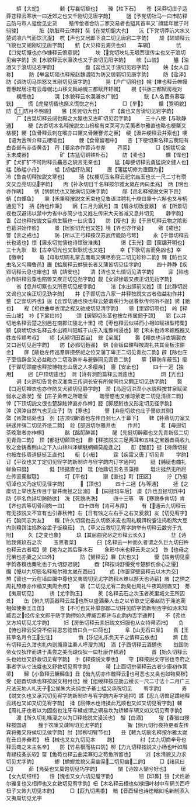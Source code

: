<!-- { "loadSidebar": true } -->
　　蟒【大蛇】　　　　颡【写曩切额也】　　磉【柱下石】　　苍【采莽切庄子适莽苍释云寒状一曰近郊之也又千刚切见唐字韵】　　　驵【予党切牡马一曰市防释云防马市人驵侩见史货
　　殖传侩者合防二家交易者也驵其首率又顔延年赋于时驵骏】　　　　脏【肮脏释云体胖】奘【在党切鉏大也】　　沆【下党切莽沆大水又楚词飡六气而饮沆瀣】　吭【声也又居郎下浪二切见唐宕二字韵】　　颃【颉颃释云飞貌也又胡刚切见唐字韵】　　魧【大贝释云海贝也如
　　车辋】　　　　　忼【口党切慨也亦作慷释云愤意貌】　　　坱【党切坱圠无垠贾谊传尘也又于浪切见宕字韵】泱【水貌释云水滃泱也又于良切见阳字韵】　　岟【山貌】
　　醠【浊酒又于浪切见宕字韵】　　　　　　盎【盆也又于浪切见宕字韵】
　　姎【女人自称】　　　防【举盎切陌也释按赵魏谓陌为防又居郭切见唐字韵】
　　防【盐泽】　　　　防【语防切马惊怒又五刚切见唐字韵】　　　晃【户广切明也】幌【帷也释云帷幔晋惠起居注有云母幌北山移文扄岫幌三都赋开轩幌】　　榥【书牀三都赋房栊对
　　榥牕也】　　　　滉【水貌释云水滉瀁水广貌】　　　　　皝【人名晋有慕容皝】
　　慌【虎晃切昏也祭义慌惚之有】　　　　　□【旱】　　　爌【寛明貌】防【防月不明貌】　　懬【苦晃切大也】　　圹【竁也又苦谤切见宕字韵】
　　广【古晃切释云阔也殿之大屋也又古旷切见宕字韵】
　　三十八梗【与耿静通】
　　梗【古杏切木名释按説文山枌榆有束荚可为芜荑者尔雅直也略也梗槩又桔梗】鲠【鱼骨释云刺在喉亦曰鲠又骨鲠謇谔之臣】　绠【汲井绠释云井索也】哽【语为舌所介释云哽噎也】
　　骾【食骨留咽中】　　杏【下梗切果名释云荥阳有白杏邺有赤杏黄杏】　荇【菨余亦作莕诗参差
　　荇菜】　　　　　□【胡猛切金玉未成器】　　　　　　矿【古猛切铜铁朴石】
　　防【麦也】　　　　懭【悍也】　　　犷【犬犷犷不可附释云麤恶之貌言无亲也】
　　猛【母梗切释云勇猛説文健人也】　　　　艋【舴艋小舟】　　　蜢【胡蜢虾防属】
　　螷【蒲猛切修为螷圆为】　　　　　冷【鲁杏切释按説文寒也】
　　玚【杖梗切玉名释云祀宗庙玉也长一尺二寸有瓒文又丑亮切见字韵】　　丙【补永切日千名释按尔雅太嵗在丙曰柔兆】　炳【明也亦作昞】　　怲【怲怲忧也又陂病切见映字韵】
　　邴【邑名释按説文宋下邑】　　　　　　蛃【白蟫鱼】　　秉【禾秉释按説文禾束也见鲁语注聘礼十庾曰秉十六斛也又与柄通见下】　抦【持也作秉】　　寎【三月为寎月】皿【眉永切饭食器】　省【所景切视也汉避讳以禁中为省中亦简少也又姓左传宋大夫省减又息井切见
　　静字韵】　　　　眚【过也释按説文目病生翳也一曰灾眚】　　防【瘦也】影【于景切释云物之隂影也葛洪始作影】　　　景【居影切光也又姓】境【界也亦作竟】
　　儆【戒也】　　　　警【言之戒也】　　　防【所以正弓释按汉苏武传能防弓弩】
　　永【于憬切释云长也逺也】憬【居永切觉悟也诗憬彼淮夷】　　　　璟【玉光】囧【窗牖开明也】　　三十九耿　耿【古幸切光也又耿耿忧也又姓】
　　幸【下耿切吉而免凶也】幸【徼幸】　　　黾【母耿切周礼掌去鼃黾又弭尽弥兖二切见轸狝二韵】鼆【防也又虫名又勾鼆鲁邑】蠯【蛤属释云蚌狭长者又蒲皆切见佳字韵】　　　四十静静【疾郢切释云息也审也】靖【靖安也】　　清【洁也又七情切见清字韵】
　　穽【陷也亦作阱释云穿也陷兽又疾正切见劲字韵】靓【女容徐靓又疾正切见劲字韵】
　　省【息井切察也又所景切见梗字韵】　　　渻【水出邱前又姓】请【此静切説文谒也又疾正切见劲字韵】　　井【子郢切古八家一井释按説文古者伯益初作井】　整【之郢切齐也】逞【丑郢切通也快也释云楚谓疾行为逞春秋传何所不逞】骋【驰也】　　裎【袒也曲单衣谓之裎又驰成切见清字韵】　　领【里郢切项也】　岭【释云山坡】　袊【下裳曰袊】
　　颈【居郢切头茎也按左传属劒于颈】　　郢【以井切地名释云楚之别邑在南郡江陵北十里】梬【枣也释云似柹而小相如赋祖梨梬栗】　　颍【庾顷切水名释云水出颍川阳城干山东入淮豫州浸也】颖【禾末也诗禾颖穟穟又姓左传颖考叔】　　顷【犬颍切田百亩】　檾【枲属】
　　褧【襌衣也诗衣锦褧衣又口迥切见迥字韵】　　防【必郢切麪餈】　鉼【金钣曰鉼释按周礼共其金板注鉼金】　　屏【蔽也左传巡羣屏摄祭祀之位又蒲丁卑正二切见青劲二韵】辟【除也庄子至信辟金又必益毗亦二切及新补与避僻同见寘昔二韵】　　箳【箳防车蔽筜】瘿【于郢切颈瘤也释按博物志山居之人多瘿疾】　廮【安止也】
　　四十一迥【独用】
　　迥【户顶切逺也】　泂【诗有泂酌篇释云泂逺也】　　　　　炯【光也】
　　诇【火迥切告言也汉淮南王传诇长安有所候伺也又翾正切见劲字韵】　　褧【口迥切襌衣也亦作防又犬颍切见静字韵】　濙【乌迥切汫濙小水貌释按甘泉赋梁弱水之鼎濙】莹【庄子黄帝之所聴莹
　　聴莹惑也又维琼萦定二切见清径二韵】　　　　悻【下顶切説文很也楚辞鮌悻直亦作婞】胫【脚胫胻也又形定切见径字韵】　　　涬【溟涬自然气也见庄子】防【寒也】
　　謦【弃挺切欬也庄子謦欬其侧】　　　　綮【肯綮结处也】　刭【古顶切断首也左传自刭七人于幕下】　　鞞【补鼎切刀室又骈迷井弭二切见齐纸二韵】　竝【部迥切尔雅并也
　　作并】　　　　茗【母迥切茶晚取者亦作榠】　　　　酩【酩酊醉甚】
　　醒【先挺切醉寤也又先青新佞二切见青劲二韵】　顶【都挺切颠顶也】　鼎【释按説文三足两耳和五味之宝器昔禹收九牧之金铸鼎荆山之下入山林川泽螭魅蝄蜽莫能逢之】　　酊【酩酊】挺【待鼎切拔也按左传周道挺挺正直也】　　艇【小船】　　　霆【疾雷又唐丁切见青
　　字韵】　　　　订【平议也又丁定切见径字韵新制许与径字韵内订字通押】
　　脡【脯脡也曲礼鲜鱼曰脡】　　　　侹【径挺直也】　珽【他鼎切玉名玉藻搢
　　珽注挺然无所屈左传衮冕黻珽】　　　　　圢【平也】　　　颋【直也】町【田区】　　　泞【乃挺切淖也又乃定切见径字韵】　　　【顶也】
　　四十二拯【与等通】
　　拯【之庱切上举也左传目于眢井而拯之出溺】　【曰拯轺车后】　庱【升也丑拯切呉中】防【亭名色拯切防防欲】　冼【死貌冼冼】　　　四十三等　等【寒貌多肯切】肯【齐也苦等切骨间肉一曰】
　　四十四有【肯可与厚】
　　有【通云九切释云有无按説文不宜有也引春秋传】右【日有蚀之左右手之右又爰救】友【切见宥字】　　　朽【韵同志为友】　　糗【许久切腐也去久切熬米麦也周礼糗饵粉餈注捣粉熬大豆内则糗饵注捣熬谷孟子饭糗茹】　九【草又丘救切见宥字韵举有切释云数穷于九阳】
　　久【之变也象】　　　玖【其屈曲究尽之形释云长久】　　　　　韭【诗贻我佩玖石之次
　　玉黒者菜】　　　　臼【名释云一种而久者谓之久巨九切臼杵也释云古者堀】舅【地为之其后穿木石
　　象形中米也释云夫之父】　咎【也母之兄弟也亦妻之父曰外】　　　　　防【舅释云】麔【灾也又】　　　懮【姑劳切见豪字韵舂糗也麋牝也于九切舒迟貌】
　　酉【释按诗舒懮受兮楚辞伤余心之懮】　　　牖【懮以九切辰名释按尔雅太嵗在酉曰】
　　卣【作噩穿壁窗释云以木为交】　　　　　槱【窗也一云在墙曰牖中尊也又夷周切见尤字韵积木燎以祭天也诗薪】庮【之槱之周礼槱燎亦作梄又夷周余疚】　　琇【二切见尤宥二韵臭也周礼牛夜鸣则庮又】　莠【夷周切见】　　　诱【尤字韵玉】　　　羑【名释云石之次玉者羑里城文王所囚处】　　缶【俯九切瓦器释云盆也所以盛酒秦人击之以节歌史记秦赵防于渑池蔺相如使秦王击缶】　　　否【不可也又补靡部鄙二切并见防字韵新制否字如诗未知臧否之经传全文即于防字韵押如久押臧否即许与此韵内否字通押】　　不【弗也又方鸠切见尤字韵】
　　妇【房缶切释云夫妇説文妇服也从女持帚洒扫】　　负【恃也释云受贷不偿背恩忘徳皆曰负一曰荷也】
　　阜【山无石曰阜】　　萯【王萯草名月令王生注】　　　　　偩【乐记礼乐负天子之情释云依也】　　　滫【息有切释云久泔也礼内则滫瀡注秦人呼溲为滫】　酒【子酉切释云酒醴也
　　战国防帝女仪狄作而进于禹尝之美而疎仪狄一曰杜康作秫酒】　　　　　首【始久切释云头也始也又舒救切见宥字韵】　手【释按説文拳也】　　守【释按説文守官也寺府之事者字从寸法度也又舒救切见宥字韵】　　　帚【止酉切拚帚释云古者少康初作箕帚】　　鯞【小鱼释云鳜鯞鱼】丑【齿九切亦作魗释云也可恶也又臭也如物臭秽】　受【是酉切承也释按説文相付也】绶【组绶释按应劭云绶长一尺二寸法十二月广三尺法天地人礼天子公侯朱大夫纯世子綦士緼又承呪切见
　　宥字韵】　　　　寿【説文久也又承咒切见宥字韵新制许与宥字韵内寿字通押】蹂【忍九切兽足蹂地释云践也又如又切见宥字韵】　揉【屈伸木也诗揉此万顺也又如又切见宥字韵】輮【周礼牙也者以为固抱也注牙车輮或谓之辋易坎为矫輮车辋又如又切见宥字韵】
　　溲【所久切礼糔溲之以为□释按説文浸沃也】　醙【白酒】　　　獀【春猎曰獀释按国语
　　獀于农隟又疎鸠切见尤字韵】　　　　　掫【侧九切行夜持更者左传宾将掫又将侯切见侯字韵】肘【陟栁切臂节也】　　丑【敕九切辰名释按尔雅太嵗在丑曰赤奋若】　杻【械也又女九切见本
　　韵】　　　　　纣【丈九切商辛号也释云商之末主名辛】　　防【竹易根而枯曰防】栁【力九切释按説文小杨也叶如眉青緑枝条长软】罶【鱼笱也释云曲梁寡妇之笱鱼所留也】
　　浏【水清貌又力求切见尤字韵】　　　　蟉【蚴蟉龙貌又渠幽渠二切见幽二韵】
　　□【绪风曰□】　　　茆【鳬葵也又莫饱切见巧字韵】　　　　懰【诗姣人懰兮好也】
　　纽【女九切结纽】　　忸【愧也又女六切见屋字韵】　　　　　钮【印鼻】狃【犬性骄尔雅复也又相押也又女救切见宥字韵】杻【木名释云檍也似棣细叶材中车辋关西呼杻子又敕九切见本韵】　　　□【匹九切黒黍】　輶【音酉轻也诗徳輶如毛新制添入又夷周切见尤字
